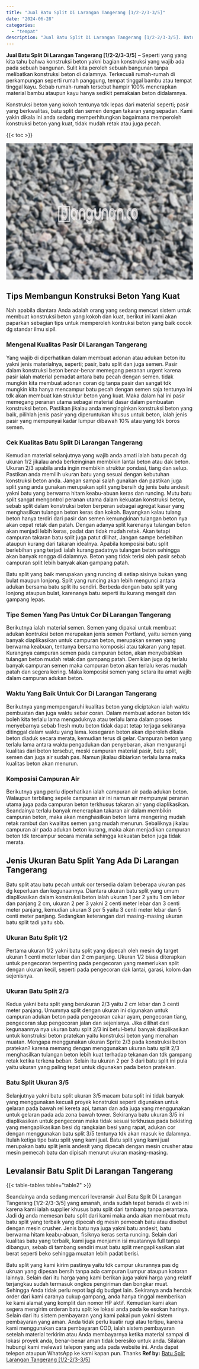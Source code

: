 ```yaml
---
title: "Jual Batu Split Di Larangan Tangerang [1/2-2/3-3/5]"
date: "2024-06-28"
categories: 
  - "tempat"
description: "Jual Batu Split Di Larangan Tangerang [1/2-2/3-3/5]. Batu split yang kami kirim pastinya yaitu tdk campur ukurannya pas dg ukruan yang dipesan bersih tanpa a..."
---
```


**Jual Batu Split Di Larangan Tangerang \[1/2-2/3-3/5\]** – Seperti yang yang kita tahu bahwa konstruksi beton yakni bagian konstruksi yang wajib ada pada sebuah bangunan. Sulit kita peroleh sebuah bangunan tanpa melibatkan konstruksi beton di dalamnya. Terkecuali rumah-rumah di perkampungan seperti rumah panggung, tempat tinggal bambu atau tempat tinggal kayu. Sebab rumah-rumah tersebut hampir 100% menerapkan material bambu ataupun kayu hanya sedikit pemakaian beton didalamnya.

Konstruksi beton yang kokoh tentunya tdk lepas dari material seperti; pasir yang berkwalitas, batu split dan semen dengan takaran yang sepadan. Kami yakin dikala ini anda sedang memperhitungkan bagaimana memperoleh konstruksi beton yang kuat, tidak mudah retak atau juga pecah.

{{< toc >}}

![Jual Batu Split Di Larangan Tangerang [1/2-2/3-3/5]](/images/jual-batu-split-21.png)

## Tips Membangun Konstruksi Beton Yang Kuat

Nah apabila diantara Anda adalah orang yang sedang mencari sistem untuk membuat konstruksi beton yang kokoh dan kuat, berikut ini kami akan paparkan sebagian tips untuk memperoleh kontruksi beton yang baik cocok dg standar ilmu sipil.

### Mengenal Kualitas Pasir Di Larangan Tangerang

Yang wajib di diperhatikan dalam membuat adonan atau adukan beton itu yakni jenis materialnya, seperti; pasir, batu split dan juga semen. Pasir dalam konstruksi beton benar-benar memegang peranan urgent karena pasir ialah material pemadat antara batu pecah dengan semen. tidak mungkin kita membuat adonan coran dg tanpa pasir dan sangat tdk mungkin kita hanya mencampur batu pecah dengan semen saja tentunya ini tdk akan membuat kan struktur beton yang kuat. Maka dalam hal ini pasir memegang peranan utama sebagai material dasar dalam pembuatan konstruksi beton. Pastikan jikalau anda menginginkan konstruksi beton yang baik, pilihlah jenis pasir yang diperuntukan khusus untuk beton, ialah jenis pasir yang mempunyai kadar lumpur dibawah 10% atau yang tdk boros semen.

### Cek Kualitas Batu Split Di Larangan Tangerang

Kemudian material selanjutnya yang wajib anda amati ialah batu pecah dg ukuran 1/2 jikalau anda berkeinginan membikin lantai beton atau dak beton. Ukuran 2/3 apabila anda ingin membikin struktur pondasi, tiang dan selup. Pastikan anda memilih ukuran batu yang sesuai dengan kebutuhan konstruksi beton anda. Jangan sampai salah gunakan dan pastikan juga split yang anda gunakan merupakan split yang bersih dg jenis batu andesit yakni batu yang berwarna hitam keabu-abuan keras dan runcing. Mutu batu split sangat mengontrol peranan utama dalam kekuatan konstruksi beton, sebab split dalam konstruksi beton berperan sebagai agregat kasar yang menghasilkan tulangan beton keras dan kokoh. Bayangkan kalau tulang beton hanya terdiri dari pasir dan semen kemungkinan tulangan beton nya akan cepat retak dan patah. Dengan adanya split karenanya tulangan beton akan menjadi lebih keras, padat dan tidak mudah retak. Akan tetapi campuran takaran batu split juga patut dilihat, Jangan sampe berlebihan ataupun kurang dari takaran idealnya. Apabila komposisi batu split berlebihan yang terjadi ialah kurang padatnya tulangan beton sehingga akan banyak rongga di dalamnya. Beton yang tidak terisi oleh pasir sebab campuran split lebih banyak akan gampang patah.

Batu split yang baik merupakan yang runcing di setiap sisinya bukan yang bulat maupun lonjong. Split yang runcing akan lebih mengunci antara adukan bersama batu split itu sendiri. Berbeda dengan batu split yang lonjong ataupun bulat, karenanya batu seperti itu kurang mengait dan gampang lepas.

### Tipe Semen Yang Pas Untuk Cor Di Larangan Tangerang

Berikutnya ialah material semen. Semen yang dipakai untuk membuat adukan kontruksi beton merupakan jenis semen Portland, yaitu semen yang banyak diaplikasikan untuk campuran beton, merupakan semen yang berwarna keabuan, tentunya bersama komposisi atau takaran yang tepat. Kurangnya campuran semen pada campuran beton, akan menyebabkan tulangan beton mudah retak dan gampang patah. Demikian juga dg terlalu banyak campuran semen maka campuran beton akan terlalu keras mudah patah dan segera kering. Maka komposisi semen yang setara itu amat wajib dalam campuran adukan beton.

### Waktu Yang Baik Untuk Cor Di Larangan Tangerang

Berikutnya yang mempengaruhi kualitas beton yang diciptakan ialah waktu pembuatan dan juga waktu sebar coran. Dalam membuat adonan beton tdk boleh kita terlalu lama mengaduknya atau terlalu lama dalam proses menyebarnya sebab fresh mutu beton tidak dapat tetap terjaga sekiranya ditinggal dalam waktu yang lama. kesegaran beton akan diperoleh dikala beton diaduk secara merata, kemudian terus di gelar. Campuran beton yang terlalu lama antara waktu pengadukan dan penyebaran, akan mengurangi kualitas dari beton tersebut, meski campuran material pasir, batu split, semen dan juga air sudah pas. Namun jikalau dibiarkan terlalu lama maka kualitas beton akan menurun.

### Komposisi Campuran Air

Berikutnya yang perlu diperhatikan ialah campuran air pada adukan beton. Walaupun terbilang sepele campuran air ini namun air mempunyai peranan utama juga pada campuran beton terkhusus takaran air yang diaplikasikan. Seandainya terlalu banyak menerapkan takaran air dalam membikin campuran beton, maka akan menghasilkan beton lama mengering mudah retak rambut dan kwalitas semen yang mudah menurun. Sebaliknya jikalau campuran air pada adukan beton kurang, maka akan menjadikan campuran beton tdk tercampur secara merata sehingga kekuatan beton juga tidak merata.

## Jenis Ukuran Batu Split Yang Ada Di Larangan Tangerang

Batu split atau batu pecah untuk cor tersedia dalam beberapa ukuran pas dg keperluan dan kegunaannya. Diantara ukuran batu split yang umum diaplikasikan dalam konstruksi beton ialah ukuran 1 per 2 yaitu 1 cm lebar dan panjang 2 cm, ukuran 2 per 3 yakni 2 centi meter lebar dan 3 centi meter panjang, kemudian ukuran 3 per 5 yaitu 3 centi meter lebar dan 5 centi meter panjang. Sedangkan keterangan dari masing-masing ukuran batu split tadi yaitu sbb.

### Ukuran Batu Split 1/2

Pertama ukuran 1/2 yakni batu split yang dipecah oleh mesin dg target ukuran 1 centi meter lebar dan 2 cm panjang. Ukuran 1/2 biasa diterapkan untuk pengecoran terpenting pada pengecoran yang memerlukan split dengan ukuran kecil, seperti pada pengecoran dak lantai, garasi, kolom dan sejenisnya.

### Ukuran Batu Split 2/3

Kedua yakni batu split yang berukuran 2/3 yaitu 2 cm lebar dan 3 centi meter panjang. Umumnya split dengan ukuran ini digunakan untuk campuran adukan beton pada pengecoran cakar ayam, pengecoran tiang, pengecoran slup pengecoran jalan dan sejenisnya. Jika dilihat dari kegunaannya nya ukuran batu split 2/3 ini betul-betul banyak diaplikasikan untuk konstruksi beton pratekan yaitu konstruksi beton yang menahan muatan. Mengapa menggunakan ukuran Sprite 2/3 pada konstruksi beton pratekan? karena memang dengan menggunakan ukuran batu split 2/3 menghasilkan tulangan beton lebih kuat terhadap tekanan dan tdk gampang retak ketika terkena beban. Selain itu ukuran 2 per 3 dari batu split ini pula yaitu ukuran yang paling tepat untuk digunakan pada beton pratekan.

### Batu Split Ukuran 3/5

Selanjutnya yakni batu split ukuran 3/5 macam batu split ini tidak banyak yang menggunakan kecuali proyek konstruksi seperti digunakan untuk gelaran pada bawah rel kereta api, taman dan ada juga yang menggunakan untuk gelaran pada ada zona bawah tower. Sekiranya batu ukuran 3/5 ini diaplikasikan untuk pengecoran maka tidak sesuai terkhusus pada bekisting yang mengaplikasikan besi dg rangkaian besi yang rapat, adukan cor dengan menggunakan batu split 3/5 tentunya tdk akan masuk ke dalamnya. Itulah ketiga tipe batu split yang kami jual. Batu split yang kami jual merupakan batu split jenis andesit yang dipecah dengan mesin crusher atau mesin pemecah batu dan dipisah menurut ukuran masing-masing.

## Levalansir Batu Split Di Larangan Tangerang

{{< table-tables table="table2" >}}

Seandainya anda sedang mencari leveransir Jual Batu Split Di Larangan Tangerang \[1/2-2/3-3/5\] yang amanah, anda sudah tepat berada di web ini karena kami ialah supplier khusus batu split dari tambang tanpa perantara. Jadi dg anda memesan batu split dari kami maka anda akan membuat mutu batu split yang terbaik yang dipecah dg mesin pemecah batu atau disebut dengan mesin crusher. Jenis batu nya juga yakni batu andesit, batu berwarna hitam keabu-abuan, fisiknya keras serta runcing. Selain dari kualitas batu yang terbaik, kami juga menjamin isi muatannya full tanpa dibangun, sebab di tambang sendiri muat batu split mengaplikasikan alat berat seperti beko sehingga muatan lebih padat berisi.

Batu split yang kami kirim pastinya yaitu tdk campur ukurannya pas dg ukruan yang dipesan bersih tanpa ada campuran Lumpur ataupun kotoran lainnya. Selain dari itu harga yang kami berikan juga yakni harga yang relatif terjangkau sudah termasuk ongkos pengiriman dan bongkar muat. Sehingga Anda tidak perlu repot lagi dg budget lain. Sekiranya anda hendak order dari kami caranya cukup gampang, anda hanya tinggal memberikan ke kami alamat yang komplit dan nomor HP aktif. Kemudian kami akan segera mengirim orderan batu split ke lokasi anda pada ke esokan harinya. Selain dari itu sistem pembayaran yang kami pakai pun yakni sistem pembayaran yang aman. Anda tidak perlu kuatir rugi atau tertipu, karena kami menggunakan cara pembayaran COD, ialah sistem pembayaran setelah material terkirim atau Anda membayarnya ketika material sampai di lokasi proyek anda, benar-benar aman tidak beresiko untuk anda. Silakan hubungi kami melewati telepon yang ada pada website ini. Anda dapat telepon ataupun WhatsApp ke kami kapan pun. Thanks
**Ref by:** [Batu Split Larangan Tangerang [1/2-2/3-3/5]](https://id.wikipedia.org/wiki/Batu)
